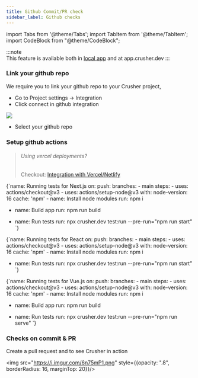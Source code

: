 ```yaml
---
title: Github Commit/PR check
sidebar_label: Github checks
---
```


import Tabs from '@theme/Tabs';
import TabItem from '@theme/TabItem';
import CodeBlock from "@theme/CodeBlock";


:::note  
This feature is available both in <a href="#in-desktop-app">local app</a> and at app.crusher.dev
:::


### Link your github repo

We require you to link your github repo to your Crusher project,

- Go to Project settings -> Integration
- Click connect in github integration

<img src="https://i.imgur.com/MxcfD6R.png"/>
<br/>

- Select your github repo

### Setup github actions
<Tabs>
  <TabItem value="developers" label="Next.js" attributes={{className: "tab-item"}} default>
  <blockquote style={{padding: "12px 16px", borderRadius: 2, background: "rgba(0, 0, 0, 0.15)"}}>
    <h6>Using vercel deployments?</h6>
    Checkout: <a href="integrations/with-vercel">Integration with Vercel/Netlify</a>
    
  </blockquote>
    <CodeBlock className={"language-yaml"}>{`name: Running tests for Next.js
on:
  push:
    branches:
      - main
steps:
  - uses: actions/checkout@v3
  - uses: actions/setup-node@v3
    with:
      node-version: 16
      cache: 'npm'
  - name: Install node modules
    run: npm i
 
  - name: Build app
    run: npm run build
 
  - name: Run tests
    run: npx crusher.dev test:run --pre-run="npm run start" `}
    </CodeBlock>
  </TabItem>
  <TabItem value="starters" label="React" attributes={{className: "tab-item"}}>
    <CodeBlock className={"language-yaml"}>{`name: Running tests for React
on:
  push:
    branches:
      - main
steps:
  - uses: actions/checkout@v3
  - uses: actions/setup-node@v3
    with:
      node-version: 16
      cache: 'npm'
  - name: Install node modules
    run: npm i
 
  - name: Run tests
    run: npx crusher.dev test:run --pre-run="npm run start" `}
    </CodeBlock>
  </TabItem>
  <TabItem value="vue.js" label="Vue.js" attributes={{className: "tab-item"}}>
    <CodeBlock className={"language-yaml"}>{`name: Running tests for Vue.js
on:
  push:
    branches:
      - main
steps:
  - uses: actions/checkout@v3
  - uses: actions/setup-node@v3
    with:
      node-version: 16
      cache: 'npm'
  - name: Install node modules
    run: npm i
  
  - name: Build app
    run: npm run build
 
  - name: Run tests
    run: npx crusher.dev test:run --pre-run="npm run serve" `}
    </CodeBlock>

  </TabItem>
</Tabs>


### Checks on commit & PR

Create a pull request and to see Crusher in action

<img src="https://i.imgur.com/6n75mP1.png" style={{opacity: ".8", borderRadius: 16, marginTop: 20}}/>